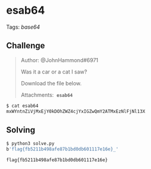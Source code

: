 # esab64

Tags: _base64_

## Challenge
>Author: @JohnHammond#6971
>
>Was it a car or a cat I saw?
>
>Download the file below.
>
>Attachments:  ****`esab64`****
>

```bash
$ cat esab64
mxWYntnZiVjMxEjY0kDOhZWZ4cjYxIGZwQmY2ATMxEzNlFjNl13X
```

## Solving

```bash
$ python3 solve.py
b'flag{fb5211b498afe87b1bd0db601117e16e}_'
```

`flag{fb5211b498afe87b1bd0db601117e16e}`
